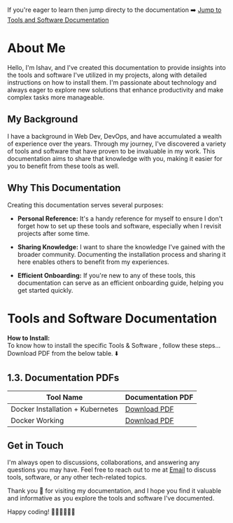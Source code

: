 If you're eager to learn then jump directy to the documentation ➡️
[Jump to Tools and Software Documentation](#tools-and-software-documentation)
# About Me

Hello, I'm Ishav, and I've created this documentation to provide insights into the tools and software I've utilized in my projects, along with detailed instructions on how to install them. I'm passionate about technology and always eager to explore new solutions that enhance productivity and make complex tasks more manageable.

## My Background

I have a background in Web Dev, DevOps, and have accumulated a wealth of experience over the years. Through my journey, I've discovered a variety of tools and software that have proven to be invaluable in my work. This documentation aims to share that knowledge with you, making it easier for you to benefit from these tools as well.

## Why This Documentation

Creating this documentation serves several purposes:

- **Personal Reference:** It's a handy reference for myself to ensure I don't forget how to set up these tools and software, especially when I revisit projects after some time.

- **Sharing Knowledge:** I want to share the knowledge I've gained with the broader community. Documenting the installation process and sharing it here enables others to benefit from my experiences.

- **Efficient Onboarding:** If you're new to any of these tools, this documentation can serve as an efficient onboarding guide, helping you get started quickly.

# Tools and Software Documentation

**How to Install:** <br>
To know how to install the specific Tools & Software , follow these steps... <br>
Download PDF from the below table. ⬇️

## 1.3. Documentation PDFs

| Tool Name  | Documentation PDF |
| ---------  | ----------------- |
| Docker Installation + Kubernetes| [Download PDF](https://drive.google.com/file/d/1A0weGZdqXYhmdv3okfYBnbUESnsira7W/view?usp=sharing) |
| Docker Working    | [Download PDF](https://drive.google.com/file/d/1CFbNqdkVQL6AkkzMM2f1E3grjTHB31z_/view?usp=sharing) |

## Get in Touch

I'm always open to discussions, collaborations, and answering any questions you may have. Feel free to reach out to me at [Email](mailto:ishavdocsquery@gmail.com)  to discuss tools, software, or any other tech-related topics.

Thank you 🥰 for visiting my documentation, and I hope you find it valuable and informative as you explore the tools and software I've documented.

Happy coding! 🧑🏼‍💻👩🏼‍💻
